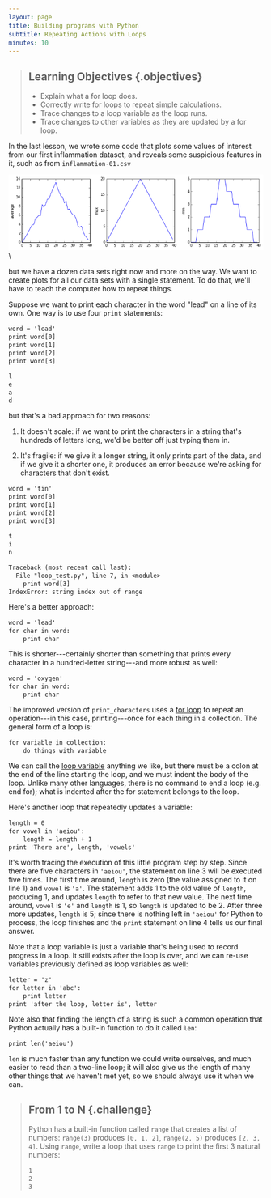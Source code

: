 ```yaml
---
layout: page
title: Building programs with Python
subtitle: Repeating Actions with Loops
minutes: 10
---
```

> ## Learning Objectives {.objectives}
>
> *   Explain what a for loop does.
> *   Correctly write for loops to repeat simple calculations.
> *   Trace changes to a loop variable as the loop runs.
> *   Trace changes to other variables as they are updated by a for loop.

In the last lesson,
we wrote some code that plots some values of interest from our first inflammation dataset,
and reveals some suspicious features in it, such as from `inflammation-01.csv`

![Analysis of inflammation-01.csv](04-loop_files/novice/python/04-loop_2_0.png)\

but we have a dozen data sets right now and more on the way.
We want to create plots for all our data sets with a single statement.
To do that, we'll have to teach the computer how to repeat things.


Suppose we want to print each character in the word "lead" on a line of its own.
One way is to use four `print` statements:

~~~ {.python}
word = 'lead'
print word[0]
print word[1]
print word[2]
print word[3]

~~~
~~~ {.output}
l
e
a
d
~~~

but that's a bad approach for two reasons:

1.  It doesn't scale:
    if we want to print the characters in a string that's hundreds of letters long,
    we'd be better off just typing them in.

1.  It's fragile:
    if we give it a longer string,
    it only prints part of the data,
    and if we give it a shorter one,
    it produces an error because we're asking for characters that don't exist.

~~~ {.python}
word = 'tin'
print word[0]
print word[1]
print word[2]
print word[3]

~~~
~~~ {.output}
t
i
n
~~~
~~~ {.error}
Traceback (most recent call last):
  File "loop_test.py", line 7, in <module>
    print word[3]
IndexError: string index out of range
~~~


Here's a better approach:

~~~ {.python}
word = 'lead'
for char in word:
    print char

~~~

This is shorter---certainly shorter than something that prints every character in a hundred-letter string---and
more robust as well:

~~~ {.python}
word = 'oxygen'
for char in word:
    print char
~~~

The improved version of `print_characters` uses a [for loop](../../reference.html#for-loop)
to repeat an operation---in this case, printing---once for each thing in a collection.
The general form of a loop is:

~~~ {.python}
for variable in collection:
    do things with variable
~~~

We can call the [loop variable](../../reference.html#loop-variable) anything we like,
but there must be a colon at the end of the line starting the loop,
and we must indent the body of the loop. Unlike many other languages, there is no
command to end a loop (e.g. end for); what is indented after the for statement belongs to the loop.

Here's another loop that repeatedly updates a variable:

~~~ {.python}
length = 0
for vowel in 'aeiou':
    length = length + 1
print 'There are', length, 'vowels'
~~~

It's worth tracing the execution of this little program step by step.
Since there are five characters in `'aeiou'`,
the statement on line 3 will be executed five times.
The first time around,
`length` is zero (the value assigned to it on line 1)
and `vowel` is `'a'`.
The statement adds 1 to the old value of `length`,
producing 1,
and updates `length` to refer to that new value.
The next time around,
`vowel` is `'e'` and `length` is 1,
so `length` is updated to be 2.
After three more updates,
`length` is 5;
since there is nothing left in `'aeiou'` for Python to process,
the loop finishes
and the `print` statement on line 4 tells us our final answer.

Note that a loop variable is just a variable that's being used to record progress in a loop.
It still exists after the loop is over,
and we can re-use variables previously defined as loop variables as well:

~~~ {.python}
letter = 'z'
for letter in 'abc':
    print letter
print 'after the loop, letter is', letter
~~~

Note also that finding the length of a string is such a common operation
that Python actually has a built-in function to do it called `len`:

~~~ {.python}
print len('aeiou')
~~~

`len` is much faster than any function we could write ourselves,
and much easier to read than a two-line loop;
it will also give us the length of many other things that we haven't met yet,
so we should always use it when we can.


> ## From 1 to N {.challenge}
>
> Python has a built-in function called `range` that creates a list of numbers:
> `range(3)` produces `[0, 1, 2]`, `range(2, 5)` produces `[2, 3, 4]`.
> Using `range`,
> write a loop that uses `range` to print the first 3 natural numbers:
>
> ~~~ {.python}
> 1
> 2
> 3
> ~~~


